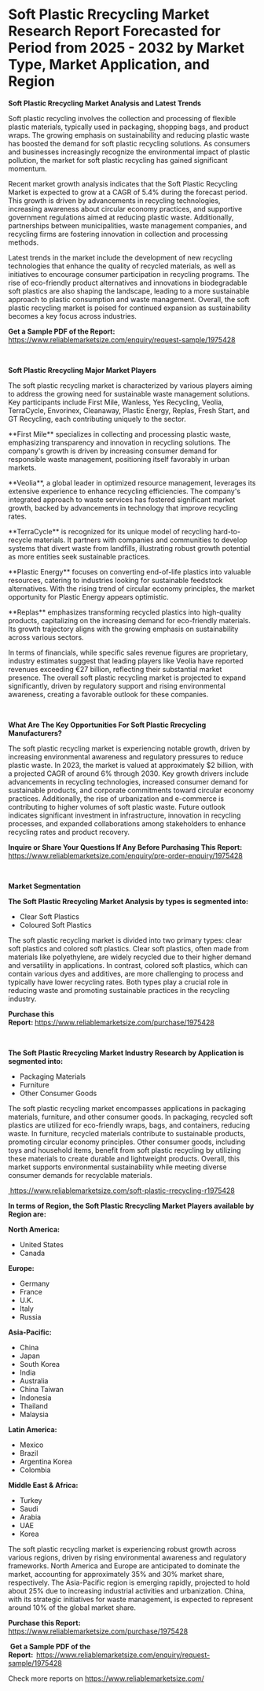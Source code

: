 <p><h1>Soft Plastic Rrecycling Market Research Report Forecasted for Period from 2025 -  2032 by Market Type, Market Application, and Region</h1></p><p><strong>Soft Plastic Rrecycling Market Analysis and Latest Trends</strong></p>
<p><p>Soft plastic recycling involves the collection and processing of flexible plastic materials, typically used in packaging, shopping bags, and product wraps. The growing emphasis on sustainability and reducing plastic waste has boosted the demand for soft plastic recycling solutions. As consumers and businesses increasingly recognize the environmental impact of plastic pollution, the market for soft plastic recycling has gained significant momentum.</p><p>Recent market growth analysis indicates that the Soft Plastic Recycling Market is expected to grow at a CAGR of 5.4% during the forecast period. This growth is driven by advancements in recycling technologies, increasing awareness about circular economy practices, and supportive government regulations aimed at reducing plastic waste. Additionally, partnerships between municipalities, waste management companies, and recycling firms are fostering innovation in collection and processing methods.</p><p>Latest trends in the market include the development of new recycling technologies that enhance the quality of recycled materials, as well as initiatives to encourage consumer participation in recycling programs. The rise of eco-friendly product alternatives and innovations in biodegradable soft plastics are also shaping the landscape, leading to a more sustainable approach to plastic consumption and waste management. Overall, the soft plastic recycling market is poised for continued expansion as sustainability becomes a key focus across industries.</p></p>
<p><strong>Get a Sample PDF of the Report:&nbsp;</strong> <a href="https://www.reliablemarketsize.com/enquiry/request-sample/1975428?utm_campaign=3072&utm_medium=2&utm_source=Github&utm_content=ia&utm_term=11032025&utm_id=soft-plastic-rrecycling">https://www.reliablemarketsize.com/enquiry/request-sample/1975428</a></p>
<p>&nbsp;</p>
<p><strong>Soft Plastic Rrecycling Major Market Players</strong></p>
<p><p>The soft plastic recycling market is characterized by various players aiming to address the growing need for sustainable waste management solutions. Key participants include First Mile, Wanless, Yes Recycling, Veolia, TerraCycle, Envorinex, Cleanaway, Plastic Energy, Replas, Fresh Start, and GT Recycling, each contributing uniquely to the sector.</p><p>**First Mile** specializes in collecting and processing plastic waste, emphasizing transparency and innovation in recycling solutions. The company's growth is driven by increasing consumer demand for responsible waste management, positioning itself favorably in urban markets.</p><p>**Veolia**, a global leader in optimized resource management, leverages its extensive experience to enhance recycling efficiencies. The company's integrated approach to waste services has fostered significant market growth, backed by advancements in technology that improve recycling rates.</p><p>**TerraCycle** is recognized for its unique model of recycling hard-to-recycle materials. It partners with companies and communities to develop systems that divert waste from landfills, illustrating robust growth potential as more entities seek sustainable practices. </p><p>**Plastic Energy** focuses on converting end-of-life plastics into valuable resources, catering to industries looking for sustainable feedstock alternatives. With the rising trend of circular economy principles, the market opportunity for Plastic Energy appears optimistic.</p><p>**Replas** emphasizes transforming recycled plastics into high-quality products, capitalizing on the increasing demand for eco-friendly materials. Its growth trajectory aligns with the growing emphasis on sustainability across various sectors.</p><p>In terms of financials, while specific sales revenue figures are proprietary, industry estimates suggest that leading players like Veolia have reported revenues exceeding €27 billion, reflecting their substantial market presence. The overall soft plastic recycling market is projected to expand significantly, driven by regulatory support and rising environmental awareness, creating a favorable outlook for these companies.</p></p>
<p>&nbsp;</p>
<p><strong>What Are The Key Opportunities For Soft Plastic Rrecycling Manufacturers?</strong></p>
<p><p>The soft plastic recycling market is experiencing notable growth, driven by increasing environmental awareness and regulatory pressures to reduce plastic waste. In 2023, the market is valued at approximately $2 billion, with a projected CAGR of around 6% through 2030. Key growth drivers include advancements in recycling technologies, increased consumer demand for sustainable products, and corporate commitments toward circular economy practices. Additionally, the rise of urbanization and e-commerce is contributing to higher volumes of soft plastic waste. Future outlook indicates significant investment in infrastructure, innovation in recycling processes, and expanded collaborations among stakeholders to enhance recycling rates and product recovery.</p></p>
<p><strong>Inquire or Share Your Questions If Any Before Purchasing This Report:</strong> <a href="https://www.reliablemarketsize.com/enquiry/pre-order-enquiry/1975428?utm_campaign=3072&utm_medium=2&utm_source=Github&utm_content=ia&utm_term=11032025&utm_id=soft-plastic-rrecycling">https://www.reliablemarketsize.com/enquiry/pre-order-enquiry/1975428</a></p>
<p>&nbsp;</p>
<p><strong>Market Segmentation</strong></p>
<p><strong>The Soft Plastic Rrecycling Market Analysis by types is segmented into:</strong></p>
<p><ul><li>Clear Soft Plastics</li><li>Coloured Soft Plastics</li></ul></p>
<p><p>The soft plastic recycling market is divided into two primary types: clear soft plastics and colored soft plastics. Clear soft plastics, often made from materials like polyethylene, are widely recycled due to their higher demand and versatility in applications. In contrast, colored soft plastics, which can contain various dyes and additives, are more challenging to process and typically have lower recycling rates. Both types play a crucial role in reducing waste and promoting sustainable practices in the recycling industry.</p></p>
<p><strong>Purchase this Report:&nbsp;</strong><a href="https://www.reliablemarketsize.com/purchase/1975428?utm_campaign=3072&utm_medium=2&utm_source=Github&utm_content=ia&utm_term=11032025&utm_id=soft-plastic-rrecycling">https://www.reliablemarketsize.com/purchase/1975428</a></p>
<p>&nbsp;</p>
<p><strong>The Soft Plastic Rrecycling Market Industry Research by Application is segmented into:</strong></p>
<p><ul><li>Packaging Materials</li><li>Furniture</li><li>Other Consumer Goods</li></ul></p>
<p><p>The soft plastic recycling market encompasses applications in packaging materials, furniture, and other consumer goods. In packaging, recycled soft plastics are utilized for eco-friendly wraps, bags, and containers, reducing waste. In furniture, recycled materials contribute to sustainable products, promoting circular economy principles. Other consumer goods, including toys and household items, benefit from soft plastic recycling by utilizing these materials to create durable and lightweight products. Overall, this market supports environmental sustainability while meeting diverse consumer demands for recyclable materials.</p></p>
<p><a href="https://www.reliablemarketsize.com/soft-plastic-rrecycling-r1975428?utm_campaign=3072&utm_medium=2&utm_source=Github&utm_content=ia&utm_term=11032025&utm_id=soft-plastic-rrecycling">&nbsp;https://www.reliablemarketsize.com/soft-plastic-rrecycling-r1975428</a></p>
<p><strong>In terms of Region, the Soft Plastic Rrecycling Market Players available by Region are:</strong></p>
<p>
    <p> <strong> North America: </strong>
        <ul>
            <li>United States</li>
            <li>Canada</li>
        </ul>
        </p> 
    <p> <strong> Europe: </strong>
        <ul>
            <li>Germany</li>
            <li>France</li>
            <li>U.K.</li>
            <li>Italy</li>
            <li>Russia</li>
        </ul>
        </p> 
    <p> <strong> Asia-Pacific: </strong>
        <ul>
            <li>China</li>
            <li>Japan</li>
            <li>South Korea</li>
            <li>India</li>
            <li>Australia</li>
            <li>China Taiwan</li>
            <li>Indonesia</li>
            <li>Thailand</li>
            <li>Malaysia</li>
        </ul>
        </p> 
    <p> <strong> Latin America: </strong>
        <ul>
            <li>Mexico</li>
            <li>Brazil</li>
            <li>Argentina Korea</li>
            <li>Colombia</li>
        </ul>
        </p> 
    <p> <strong> Middle East & Africa: </strong>
        <ul>
            <li>Turkey</li>
            <li>Saudi</li>
            <li>Arabia</li>
            <li>UAE</li>
            <li>Korea</li>
        </ul>
    </p>
    </p>
<p><p>The soft plastic recycling market is experiencing robust growth across various regions, driven by rising environmental awareness and regulatory frameworks. North America and Europe are anticipated to dominate the market, accounting for approximately 35% and 30% market share, respectively. The Asia-Pacific region is emerging rapidly, projected to hold about 25% due to increasing industrial activities and urbanization. China, with its strategic initiatives for waste management, is expected to represent around 10% of the global market share.</p></p>
<p><strong>Purchase this Report: </strong><a href="https://www.reliablemarketsize.com/purchase/1975428?utm_campaign=3072&utm_medium=2&utm_source=Github&utm_content=ia&utm_term=11032025&utm_id=soft-plastic-rrecycling">https://www.reliablemarketsize.com/purchase/1975428</a></p>
<p>&nbsp;<strong>Get a Sample PDF of the Report:&nbsp;&nbsp;</strong><a href="https://www.reliablemarketsize.com/enquiry/request-sample/1975428?utm_campaign=3072&utm_medium=2&utm_source=Github&utm_content=ia&utm_term=11032025&utm_id=soft-plastic-rrecycling">https://www.reliablemarketsize.com/enquiry/request-sample/1975428</a></p>
<p><strong></strong></p>
<p>Check more reports on <a href="https://www.reliablemarketsize.com/?utm_campaign=3072&utm_medium=2&utm_source=Github&utm_content=ia&utm_term=11032025&utm_id=soft-plastic-rrecycling">https://www.reliablemarketsize.com/</a></p>